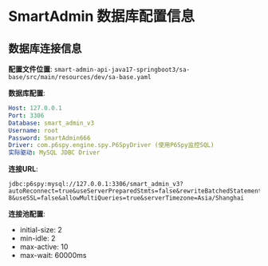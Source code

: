 # SmartAdmin 数据库配置信息

## 数据库连接信息

**配置文件位置**: `smart-admin-api-java17-springboot3/sa-base/src/main/resources/dev/sa-base.yaml`

**数据库配置**:
```yaml
Host: 127.0.0.1
Port: 3306
Database: smart_admin_v3
Username: root
Password: SmartAdmin666
Driver: com.p6spy.engine.spy.P6SpyDriver (使用P6Spy监控SQL)
实际驱动: MySQL JDBC Driver
```

**连接URL**:
```
jdbc:p6spy:mysql://127.0.0.1:3306/smart_admin_v3?autoReconnect=true&useServerPreparedStmts=false&rewriteBatchedStatements=true&characterEncoding=UTF-8&useSSL=false&allowMultiQueries=true&serverTimezone=Asia/Shanghai
```

**连接池配置**:
- initial-size: 2
- min-idle: 2
- max-active: 10
- max-wait: 60000ms